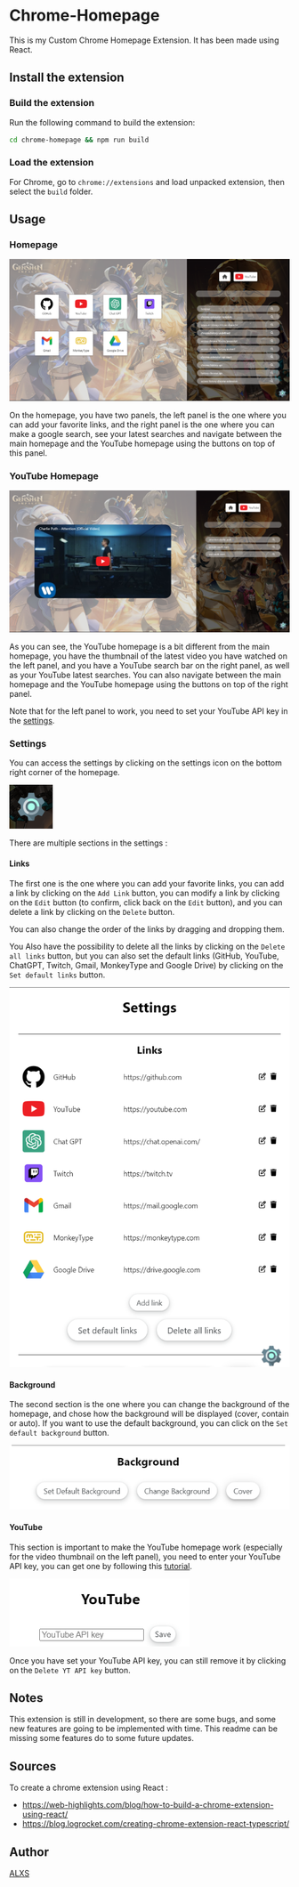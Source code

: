 # Chrome-Homepage
This is my Custom Chrome Homepage Extension. It has been made using React.

## Install the extension

### Build the extension

Run the following command to build the extension:

```bash
cd chrome-homepage && npm run build
```

### Load the extension

For Chrome, go to `chrome://extensions` and load unpacked extension, then select the `build` folder.

## Usage

### Homepage

![](images/2023-12-04-14-03-53.png)

On the homepage, you have two panels, the left panel is the one where you can add your favorite links, and the right panel is the one where you can make a google search, see your latest searches and navigate between the main homepage and the YouTube homepage using the buttons on top of this panel.

### YouTube Homepage

![](images/2023-12-04-14-32-32.png)

As you can see, the YouTube homepage is a bit different from the main homepage, you have the thumbnail of the latest video you have watched on the left panel, and you have a YouTube search bar on the right panel, as well as your YouTube latest searches. You can also navigate between the main homepage and the YouTube homepage using the buttons on top of the right panel.

Note that for the left panel to work, you need to set your YouTube API key in the [settings](#youtube).

### Settings

You can access the settings by clicking on the settings icon on the bottom right corner of the homepage.

![](images/2023-12-04-14-06-30.png)

There are multiple sections in the settings : 

#### Links

The first one is the one where you can add your favorite links, you can add a link by clicking on the `Add Link` button, you can modify a link by clicking on the `Edit` button (to confirm, click back on the `Edit` button), and you can delete a link by clicking on the `Delete` button.

You can also change the order of the links by dragging and dropping them.

You Also have the possibility to delete all the links by clicking on the `Delete all links` button, but you can also set the default links (GitHub, YouTube, ChatGPT, Twitch, Gmail, MonkeyType and Google Drive) by clicking on the `Set default links` button.

![](images/2023-12-04-14-08-25.png)

#### Background

The second section is the one where you can change the background of the homepage, and chose how the background will be displayed (cover, contain or auto). If you want to use the default background, you can click on the `Set default background` button.

![](images/2023-12-04-14-13-52.png)

#### YouTube

This section is important to make the YouTube homepage work (especially for the video thumbnail on the left panel), you need to enter your YouTube API key, you can get one by following this [tutorial](https://developers.google.com/youtube/v3/getting-started).

![](images/2023-12-04-14-15-37.png)

Once you have set your YouTube API key, you can still remove it by clicking on the `Delete YT API key` button.

## Notes

This extension is still in development, so there are some bugs, and some new features are going to be implemented with time. This readme can be missing some features do to some future updates.

## Sources 

To create a chrome extension using React :

- https://web-highlights.com/blog/how-to-build-a-chrome-extension-using-react/
- https://blog.logrocket.com/creating-chrome-extension-react-typescript/

## Author 
[ALXS](https://github.com/ALXS-GitHub)